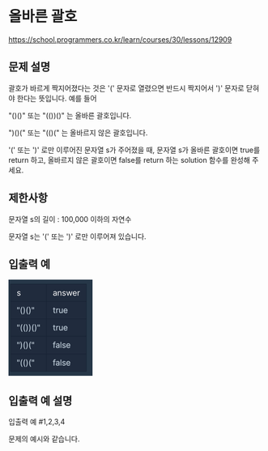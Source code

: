 # 올바른 괄호
https://school.programmers.co.kr/learn/courses/30/lessons/12909
## 문제 설명
괄호가 바르게 짝지어졌다는 것은 '(' 문자로 열렸으면 반드시 짝지어서 ')' 문자로 닫혀야 한다는 뜻입니다. 예를 들어

"()()" 또는 "(())()" 는 올바른 괄호입니다.

")()(" 또는 "(()(" 는 올바르지 않은 괄호입니다.

'(' 또는 ')' 로만 이루어진 문자열 s가 주어졌을 때, 문자열 s가 올바른 괄호이면 true를 return 하고, 올바르지 않은 괄호이면 false를 return 하는 solution 함수를 완성해 주세요.

## 제한사항
문자열 s의 길이 : 100,000 이하의 자연수

문자열 s는 '(' 또는 ')' 로만 이루어져 있습니다.

## 입출력 예

![img.png](img.png)

## 입출력 예 설명
입출력 예 #1,2,3,4

문제의 예시와 같습니다.